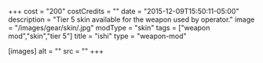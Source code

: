 +++
cost = "200"
costCredits = ""
date = "2015-12-09T15:50:11-05:00"
description = "Tier 5 skin available for the weapon used by operator."
image = "/images/gear/skin/.jpg"
modType = "skin"
tags = ["weapon mod","skin","tier 5"]
title = "ishi"
type = "weapon-mod"

[images]
  alt = ""
  src = ""
+++
